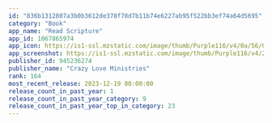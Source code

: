 ```yaml
---
id: "836b1312807a3b0b3612de378f78d7b11b74e6227ab95f522bb3ef74a64d5695"
category: "Book"
app_name: "Read Scripture"
app_id: 1067865974
app_icon: https://is1-ssl.mzstatic.com/image/thumb/Purple116/v4/0a/56/07/0a5607e4-70a6-0b0c-ae0e-4a11149d544d/AppIcon-1x_U007epad-85-220.png/1024x1024bb.png
app_screenshot: https://is1-ssl.mzstatic.com/image/thumb/Purple116/v4/21/5b/bd/215bbd2f-2533-1bca-d3d7-da05cd7fffc8/tns.kaummzew.png/1284x2778bb.png
publisher_id: 945236274
publisher_name: "Crazy Love Ministries"
rank: 164
most_recent_release: 2023-12-19 00:00:00
release_count_in_past_year: 1
release_count_in_past_year_category: 9
release_count_in_past_year_top_in_category: 23
---
```

